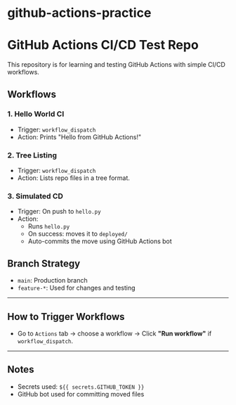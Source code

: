 # github-actions-practice
# GitHub Actions CI/CD Test Repo

This repository is for learning and testing GitHub Actions with simple CI/CD workflows.

## Workflows

### 1. Hello World CI
- Trigger: `workflow_dispatch`
- Action: Prints "Hello from GitHub Actions!"

### 2. Tree Listing
- Trigger: `workflow_dispatch`
- Action: Lists repo files in a tree format.

### 3. Simulated CD
- Trigger: On push to `hello.py`
- Action:
  - Runs `hello.py`
  - On success: moves it to `deployed/`
  - Auto-commits the move using GitHub Actions bot

## Branch Strategy

- `main`: Production branch
- `feature-*`: Used for changes and testing

---

## How to Trigger Workflows

- Go to `Actions` tab → choose a workflow → Click **"Run workflow"** if `workflow_dispatch`.

---

## Notes

- Secrets used: `${{ secrets.GITHUB_TOKEN }}`
- GitHub bot used for committing moved files
